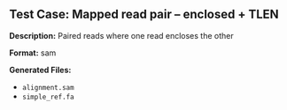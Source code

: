 ## Test Case: Mapped read pair – enclosed + TLEN

**Description:** Paired reads where one read encloses the other

**Format:** sam

**Generated Files:**
- `alignment.sam`
- `simple_ref.fa`
